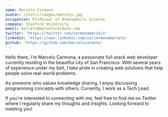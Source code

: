 ```yaml
---
name: Marcelo Carmona
avatar: /static/images/marcelo.jpg
occupation: Professor of Atmospheric Science
company: Stanford University
email: marcelo@marcelocarmona.com
twitter: 'https://twitter.com/carmonamarcelo'
linkedin: 'https://www.linkedin.com/in/carmonamarcelo'
github: 'https://github.com/marcelocarmona'
---
```


Hello there, I'm Marcelo Carmona, a passionate full-stack web developer currently residing in the beautiful city of San Francisco. With several years of experience under my belt, I take pride in creating web solutions that help people solve real-world problems.

As someone who values knowledge sharing, I enjoy discussing programming concepts with others. Currently, I work as a Tech Lead.

If you're interested in connecting with me, feel free to find me on Twitter where I regularly share my thoughts and insights. Looking forward to meeting you!
